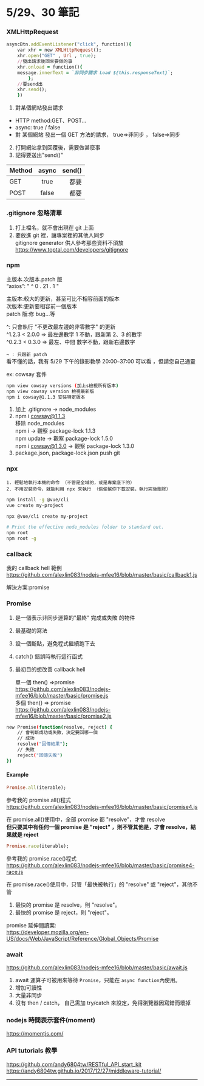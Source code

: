 # 5/29、30 筆記

### XMLHttpRequest

```ruby
asyncBtn.addEventListener("click", function(){
    var xhr = new XMLHttpRequest();
    xhr.open("GET" , Url , true);
    //發出請求後回來要做的事
    xhr.onload = function(){
    message.innerText = `非同步請求 Load ${this.responseText}`;
        };
    //要send出
    xhr.send();
    })
```

1. 對某個網站發出請求

- HTTP method:GET、POST...
- async: true / false
- 對 某個網站 發出一個 GET 方法的請求， true=>非同步 ， false=>同步

2. 打開網站拿到回覆後，需要做甚麼事
3. 記得要送出"send()"

| Method | async | send() |
| :----- | :---: | -----: |
| GET    | true  |   都要 |
| POST   | false |   都要 |

### .gitignore 忽略清單

1. 打上檔名，就不會出現在 git 上面<br>
2. 要放進 git 裡，讓專案裡的其他人同步<br>
   gitignore generator 供人參考那些資料不須放<br>
   <https://www.toptal.com/developers/gitignore>

### npm

主版本.次版本.patch 版<br>
“axios”: " ^ 0 . 21 . 1 "

主版本:較大的更新，甚至可比不相容前面的版本<br>
次版本:更新要相容前一個版本<br>
patch 版:修 bug...等

^: 只會執行 "不更改最左邊的非零數字" 的更新<br>
^1.2.3 < 2.0.0 => 最左邊數字 1 不動，跟新第 2、3 的數字<br>
^0.2.3 < 0.3.0 => 最左、中間 數字不動，跟新右邊數字

`~ : 只跟新 patch`<br>
看不懂的話，我有 5/29 下午的錄影教學 20:00`~`37:00 可以看 ，但請您自己通靈

ex: cowsay 套件

```bash
npm view cowsay versions (加上s檢視所有版本)
npm view cowsay version 檢視最新版
npm i cowsay@1.1.3 安裝特定版本
```

1. 加上 .gitignore -> node_modules
2. npm i cowsay@1.1.3<br>
   移除 node_modules<br>
   npm i -> 觀察 package-lock 1.1.3<br>
   npm update -> 觀察 package-lock 1.5.0<br>
   npm i cowsay@1.3.0 -> 觀察 package-lock 1.3.0<br>
3. package.json, package-lock.json push git

### npx

    1. 輕鬆地執行本機的命令 （不管是全域的，或是專案底下的）
    2. 不用安裝命令，就能利用 npx 來執行 （偷偷幫你下載安裝，執行完後刪除）

```bash
npm install -g @vue/cli
vue create my-project
```

```bash
npx @vue/cli create my-project
```

```bash
# Print the effective node_modules folder to standard out.
npm root
npm root -g
```

### callback

我的 callback hell 範例<br>
https://github.com/alexlin083/nodejs-mfee16/blob/master/basic/callback1.js

解決方案:promise

### Promise

1.  是一個表示非同步運算的"最終" 完成或失敗 的物件
2.  最基礎的寫法
3.  設一個斷點，避免程式繼續跑下去
4.  catch() 錯誤時執行這行函式
5.  最初目的想改善 callback hell

    單一個 then() =>promise<br>
    https://github.com/alexlin083/nodejs-mfee16/blob/master/basic/promise.js<br>
    多個 then() => promise<br>
    https://github.com/alexlin083/nodejs-mfee16/blob/master/basic/promise2.js

```bash
new Promise(function(resolve, reject) {
    // 會判斷成功或失敗，決定要回哪一個
    // 成功
    resolve("回傳結果");
    // 失敗
    reject("回傳失敗")
})
```

#### Example

```ruby
Promise.all(iterable);
```

參考我的 promise.all()程式 <br>
https://github.com/alexlin083/nodejs-mfee16/blob/master/basic/promise4.js

在 promise.all()使用中，全部 promise 都 "resolve"，才會 resolve<br>
**但只要其中有任何一個 promise 是 "reject" ，則不管其他是，才會 resolve，結果就是 reject**

```ruby
Promise.race(iterable);
```

參考我的 promise.race()程式 <br>
https://github.com/alexlin083/nodejs-mfee16/blob/master/basic/promise4-race.js

在 promise.race()使用中，只管「最快被執行」的 "resolve" 或 "reject"，其他不管<br>

1. 最快的 promise 是 resolve，則 "resolve"。
2. 最快的 promise 是 reject，則 "reject"。

promise 延伸閱讀案:<br>
https://developer.mozilla.org/en-US/docs/Web/JavaScript/Reference/Global_Objects/Promise

### await

https://github.com/alexlin083/nodejs-mfee16/blob/master/basic/await.js

1. await 運算子可被用來等待 `Promise`，只能在 `async function`內使用。
2. 增加可讀性
3. 大量非同步
4. 沒有 then / catch， 自己需加 try/catch 來設定，免得瀏覽器因寫錯而壞掉

### nodejs 時間表示套件(moment)

https://momentjs.com/

### API tutorials 教學

https://github.com/andy6804tw/RESTful_API_start_kit <br>
https://andy6804tw.github.io/2017/12/27/middleware-tutorial/

---
